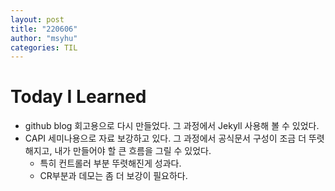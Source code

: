```yaml
---
layout: post
title: "220606"
author: "msyhu"
categories: TIL
---
```


# Today I Learned
- github blog 회고용으로 다시 만들었다. 그 과정에서 Jekyll 사용해 볼 수 있었다.
- CAPI 세미나용으로 자료 보강하고 있다. 그 과정에서 공식문서 구성이 조금 더 뚜렷해지고, 내가 만들어야 할 큰 흐름을 그릴 수 있었다.
  - 특히 컨트롤러 부분 뚜렷해진게 성과다.
  - CR부분과 데모는 좀 더 보강이 필요하다.